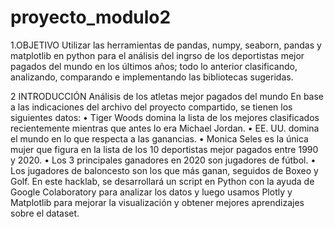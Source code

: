 # proyecto_modulo2

1.OBJETIVO Utilizar las herramientas de pandas, numpy, seaborn, pandas y matplotlib en python para el análisis del ingrso de los deportistas mejor pagados del mundo en los últimos años; todo lo anterior clasificando, analizando, comparando e implementando las bibliotecas sugeridas.

2 INTRODUCCIÓN Análisis de los atletas mejor pagados del mundo En base a las indicaciones del archivo del proyecto compartido, se tienen los siguientes datos: • Tiger Woods domina la lista de los mejores clasificados recientemente mientras que antes lo era Michael Jordan. • EE. UU. domina el mundo en lo que respecta a las ganancias. • Monica Seles es la única mujer que figura en la lista de los 10 deportistas mejor pagados entre 1990 y 2020. • Los 3 principales ganadores en 2020 son jugadores de fútbol. • Los jugadores de baloncesto son los que más ganan, seguidos de Boxeo y Golf. En este hacklab, se desarrollará un script en Python con la ayuda de Google Colaboratory para analizar los datos y luego usamos Plotly y Matplotlib para mejorar la visualización y obtener mejores aprendizajes sobre el dataset.

